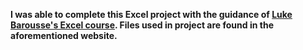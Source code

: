 **I was able to complete this Excel project with the guidance of [Luke Barousse's Excel course](https://www.lukebarousse.com/excel). Files used in project are found in the aforementioned website.**

